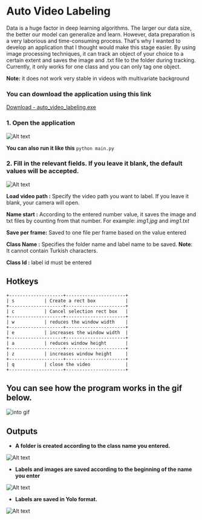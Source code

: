 # Auto Video Labeling

Data is a huge factor in deep learning algorithms. The larger our data size, the better our model can generalize and learn.
However, data preparation is a very laborious and time-consuming process. That's why I wanted to develop an application that I thought would make this stage easier.
By using image processing techniques, it can track an object of your choice to a certain extent and saves the image and .txt file to the folder during tracking.
Currently, it only works for one class and you can only tag one object.

**Note:** it does not work very stable in videos with multivariate background

### You can download the application using this link
[Download - auto_video_labeling.exe](https://drive.google.com/file/d/1t0bHjMo3m41nOevacauQEcUu33D3r9aU/view?usp=sharing) 

### 1. Open the application
![Alt text](https://github.com/MehmetOKUYAR/auto_label/blob/master/images/app.jpg?raw=true "App ico")

**You can also run it like this** `python main.py`


### 2. Fill in the relevant fields. If you leave it blank, the default values will be accepted.
![Alt text](https://github.com/MehmetOKUYAR/auto_label/blob/master/images/main_window.jpg?raw=true "main window")

**Load video path :** Specify the video path you want to label. If you leave it blank, your camera will open.

**Name start :** According to the entered number value, it saves the image and txt files by counting from that number. 
For example: *img1.jpg* and *img1.txt*

**Save per frame:** Saved to one file per frame based on the value entered

**Class Name :** Specifies the folder name and label name to be saved. **Note**: It cannot contain Turkish characters.

**Class Id :** label id must be entered




## Hotkeys
~~~~~~~
+--------------------+----------------------+
| s           | Create a rect box           |
+--------------------+----------------------+
| c           | Cancel selection rect box   |
+--------------------+----------------------+
| w           | reduces the window width    |
+--------------------+----------------------+
| e           | increases the window width  |
+--------------------+----------------------+
| a           | reduces window height       |
+--------------------+----------------------+
| z           | increases window height     |
+--------------------+----------------------+
| q           | close the video             |
+--------------------+----------------------+

~~~~~~~~~~~~~~~~~~~~~~~~~


## You can see how the program works in the gif below.

![into gif](https://github.com/MehmetOKUYAR/auto_label/blob/master/images/intro_fast.gif)

## Outputs
- **A folder is created according to the class name you entered.**

![Alt text](https://github.com/MehmetOKUYAR/auto_label/blob/master/images/default_label.jpg?raw=true "saved folder")

- **Labels and images are saved according to the beginning of the name you enter**

![Alt text](https://github.com/MehmetOKUYAR/auto_label/blob/master/images/deafult_name.jpg?raw=true "name images")

- **Labels are saved in Yolo format.**

![Alt text](https://github.com/MehmetOKUYAR/auto_label/blob/master/images/example_txt.jpg?raw=true "sexample_txt")
